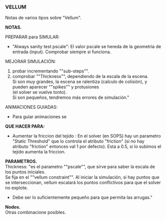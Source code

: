 ### VELLUM  

Notas de varios tipos sobre "Vellum".  

**NOTAS.**   

PREPARAR para SIMULAR:
- "Always sanity test pscale": El valor pscale se hereda de la geometria de entrada (input). Comprobar siempre si funciona.

MEJORAR SIMULACIÓN:   
  1) probar incrementando ""sub-steps"".   
  2) comprobar ""Thickness"", dependiendo de la escala de la escena.   
     Si son muy grandes, la escena se ralentiza (calculo de colisión), y pueden aparecer ""spikes"" y protusiones   
     (el solver se vuelve tonto).   
     Si son pequeños, tendremos más errores de simulación."   

ANIMACIONES GUIADAS:
- Para guiar animaciones se   

**QUE HACER PARA:**   
- Aumentar la friccion del tejido : En el solver (en SOPS) hay un parametro "Static Threshold" que lo controla el atributo "friction" (si no hay atributo "friction" entonces val 1 por defecto). Esta a 0.5, si lo subimos el tejido aumenta la friccion.   

**PARAMETROS.**   
Thickness: "es el parametro ""pscale"", que sirve para saber la escala de los puntos iniciales.   
Se fija en el ""vellum constraint"". Al iniciar la simulación, si hay puntos que se interseccionan, vellum escalará los puntos conflictivos para que el  solver no explote.
- Debe ser lo suficientemente pequeño para que permita las arrugas."

**Nodos.**   
Otras combinacione posibles.

